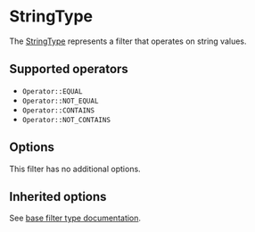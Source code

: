 # StringType

The [StringType](https://github.com/Kreyu/data-table-bundle/blob/main/src/Filter/Type/StringType.php) represents a filter that operates on string values.

## Supported operators

- `Operator::EQUAL`
- `Operator::NOT_EQUAL`
- `Operator::CONTAINS`
- `Operator::NOT_CONTAINS`

## Options

This filter has no additional options.

## Inherited options

See [base filter type documentation](https://github.com/Kreyu/data-table-bundle/blob/main/docs/filter/types/filter.md).
